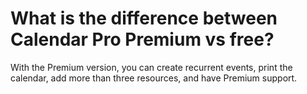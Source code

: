 # What is the difference between Calendar Pro Premium vs free?

<p class="no-margin">With the Premium version, you can create recurrent events, print the calendar, add more than three resources, and have Premium support.</p>

<Intercom />
<Hubspot />
<Clarity />
<GoogleAnalytics />

